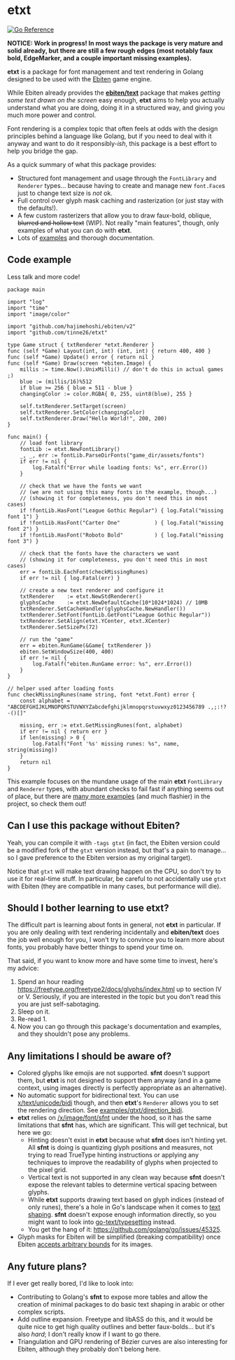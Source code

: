 # etxt
[![Go Reference](https://pkg.go.dev/badge/github.com/tinne26/etxt.svg)](https://pkg.go.dev/github.com/tinne26/etxt)

**NOTICE: Work in progress! In most ways the package is very mature and solid already, but there are still a few rough edges (most notably faux bold, EdgeMarker, and a couple important missing examples).**

**etxt** is a package for font management and text rendering in Golang designed to be used with the [Ebiten](https://github.com/hajimehoshi/ebiten) game engine.

While Ebiten already provides the [**ebiten/text**](https://pkg.go.dev/github.com/hajimehoshi/ebiten/v2/text) package that makes *getting some text drawn on the screen* easy enough, **etxt** aims to help you actually understand what you are doing, doing it in a structured way, and giving you much more power and control.

Font rendering is a complex topic that often feels at odds with the design principles behind a language like Golang, but if you need to deal with it anyway and want to do it responsibly-*ish*, this package is a best effort to help you bridge the gap.

As a quick summary of what this package provides:
- Structured font management and usage through the `FontLibrary` and `Renderer` types... because having to create and manage new `font.Face`s just to change text size is *not* ok.
- Full control over glyph mask caching and rasterization (or just stay with the defaults!).
- A few custom rasterizers that allow you to draw faux-bold, oblique, ~~blurred and hollow text~~ (WIP). Not really "main features", though, only examples of what you can do with **etxt**.
- Lots of [examples](https://github.com/tinne26/etxt/examples) and thorough documentation.

## Code example
Less talk and more code!
```Golang
package main

import "log"
import "time"
import "image/color"

import "github.com/hajimehoshi/ebiten/v2"
import "github.com/tinne26/etxt"

type Game struct { txtRenderer *etxt.Renderer }
func (self *Game) Layout(int, int) (int, int) { return 400, 400 }
func (self *Game) Update() error { return nil }
func (self *Game) Draw(screen *ebiten.Image) {
	millis := time.Now().UnixMilli() // don't do this in actual games ;)
	blue := (millis/16)%512
	if blue >= 256 { blue = 511 - blue }
	changingColor := color.RGBA{ 0, 255, uint8(blue), 255 }

	self.txtRenderer.SetTarget(screen)
	self.txtRenderer.SetColor(changingColor)
	self.txtRenderer.Draw("Hello World!", 200, 200)
}

func main() {
	// load font library
	fontLib := etxt.NewFontLibrary()
	_, _, err := fontLib.ParseDirFonts("game_dir/assets/fonts")
	if err != nil {
		log.Fatalf("Error while loading fonts: %s", err.Error())
	}

	// check that we have the fonts we want
	// (we are not using this many fonts in the example, though...)
	// (showing it for completeness, you don't need this in most cases)
	if !fontLib.HasFont("League Gothic Regular") { log.Fatal("missing font 1") }
	if !fontLib.HasFont("Carter One"           ) { log.Fatal("missing font 2") }
	if !fontLib.HasFont("Roboto Bold"          ) { log.Fatal("missing font 3") }

	// check that the fonts have the characters we want
	// (showing it for completeness, you don't need this in most cases)
	err = fontLib.EachFont(checkMissingRunes)
	if err != nil { log.Fatal(err) }

	// create a new text renderer and configure it
	txtRenderer    := etxt.NewStdRenderer()
	glyphsCache    := etxt.NewDefaultCache(10*1024*1024) // 10MB
	txtRenderer.SetCacheHandler(glyphsCache.NewHandler())
	txtRenderer.SetFont(fontLib.GetFont("League Gothic Regular"))
	txtRenderer.SetAlign(etxt.YCenter, etxt.XCenter)
	txtRenderer.SetSizePx(72)

	// run the "game"
	err = ebiten.RunGame(&Game{ txtRenderer })
	ebiten.SetWindowSize(400, 400)
	if err != nil {
		log.Fatalf("ebiten.RunGame error: %s", err.Error())
	}
}

// helper used after loading fonts
func checkMissingRunes(name string, font *etxt.Font) error {
	const alphabet = "ABCDEFGHIJKLMNOPQRSTUVWXYZabcdefghijklmnopqrstuvwxyz0123456789 .,;:!?-()[]"

	missing, err := etxt.GetMissingRunes(font, alphabet)
	if err != nil { return err }
	if len(missing) > 0 {
		log.Fatalf("Font '%s' missing runes: %s", name, string(missing))
	}
	return nil
}
```

This example focuses on the mundane usage of the main **etxt** `FontLibrary` and `Renderer` types, with abundant checks to fail fast if anything seems out of place, but there are [many more examples](https://github.com/tinne26/etxt/examples) (and much flashier) in the project, so check them out!

## Can I use this package without Ebiten?
Yeah, you can compile it with `-tags gtxt` (in fact, the Ebiten version could be a modified fork of the `gtxt` version instead, but that's a pain to manage... so I gave preference to the Ebiten version as my original target).

Notice that `gtxt` will make text drawing happen on the CPU, so don't try to use it for real-time stuff. In particular, be careful to not accidentally use `gtxt` with Ebiten (they are compatible in many cases, but performance will die).

## Should I bother learning to use etxt?
The difficult part is learning about fonts in general, not **etxt** in particular. If you are only dealing with text rendering incidentally and **ebiten/text** does the job well enough for you, I won't try to convince you to learn more about fonts, you probably have better things to spend your time on.

That said, if you want to know more and have some time to invest, here's my advice:
1. Spend an hour reading https://freetype.org/freetype2/docs/glyphs/index.html up to section IV or V. Seriously, if you are interested in the topic but you don't read this you are just self-sabotaging.
2. Sleep on it.
3. Re-read 1.
4. Now you can go through this package's documentation and examples, and they shouldn't pose any problems.

## Any limitations I should be aware of?
- Colored glyphs like emojis are not supported. **sfnt** doesn't support them, but **etxt** is not designed to support them anyway (and in a game context, using images directly is perfectly appropriate as an alternative).
- No automatic support for bidirectional text. You can use [x/text/unicode/bidi](https://pkg.go.dev/golang.org/x/text/unicode/bidi) though, and then **etxt**'s `Renderer` allows you to set the rendering direction. See [examples/gtxt/direction_bidi](https://github.com/tinne26/examples/gtxt/direction_bidi/main.go).
- **etxt** relies on [/x/image/font/sfnt](https://pkg.go.dev/golang.org/x/image/font/sfnt) under the hood, so it has the same limitations that **sfnt** has, which are significant. This will get technical, but here we go:
	- Hinting doesn't exist in **etxt** because what **sfnt** does isn't hinting yet. All **sfnt** is doing is quantizing glyph positions and measures, not trying to read TrueType hinting instructions or applying any techniques to improve the readability of glyphs when projected to the pixel grid.
	- Vertical text is not supported in any clean way because **sfnt** doesn't expose the relevant tables to determine vertical spacing between glyphs.
	- While **etxt** supports drawing text based on glyph indices (instead of only runes), there's a hole in Go's landscape when it comes to [text shaping](https://github.com/tinne26/etxt/docs/shaping.md). **sfnt** doesn't expose enough information directly, so you might want to look into [go-text/typesetting](https://github.com/go-text/typesetting) instead.
	- You get the hang of it: https://github.com/golang/go/issues/45325.
- Glyph masks for Ebiten will be simplified (breaking compatibility) once Ebiten [accepts arbitrary bounds](https://github.com/hajimehoshi/ebiten/issues/2013) for its images.

## Any future plans?
If I ever get really bored, I'd like to look into:
- Contributing to Golang's **sfnt** to expose more tables and allow the creation of minimal packages to do basic text shaping in arabic or other complex scripts.
- Add outline expansion. Freetype and libASS do this, and it would be quite nice to get high quality outlines and better faux-bolds... but it's also *hard*; I don't really know if I want to go there.
- Triangulation and GPU rendering of Bézier curves are also interesting for Ebiten, although they probably don't belong here.
